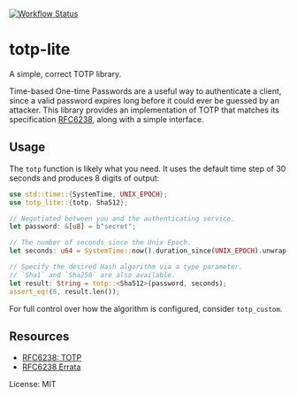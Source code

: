 [![Workflow Status](https://github.com/fosskers/totp-lite/workflows/Rust/badge.svg)](https://github.com/fosskers/totp-lite/actions?query=workflow%3A%22Rust%22)

# totp-lite

A simple, correct TOTP library.

Time-based One-time Passwords are a useful way to authenticate a client,
since a valid password expires long before it could ever be guessed by an
attacker. This library provides an implementation of TOTP that matches its
specification [RFC6238], along with a simple interface.

## Usage

The `totp` function is likely what you need. It uses the default time step
of 30 seconds and produces 8 digits of output:

```rust
use std::time::{SystemTime, UNIX_EPOCH};
use totp_lite::{totp, Sha512};

// Negotiated between you and the authenticating service.
let password: &[u8] = b"secret";

// The number of seconds since the Unix Epoch.
let seconds: u64 = SystemTime::now().duration_since(UNIX_EPOCH).unwrap().as_secs();

// Specify the desired Hash algorithm via a type parameter.
// `Sha1` and `Sha256` are also available.
let result: String = totp::<Sha512>(password, seconds);
assert_eq!(8, result.len());
```

For full control over how the algorithm is configured, consider
`totp_custom`.

## Resources
- [RFC6238: TOTP][RFC6238]
- [RFC6238 Errata](https://www.rfc-editor.org/errata_search.php?rfc=6238)

[RFC6238]: https://tools.ietf.org/html/rfc6238

License: MIT
